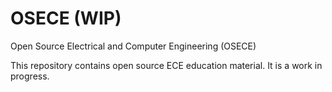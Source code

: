# OSECE (WIP)
Open Source Electrical and Computer Engineering (OSECE)

This repository contains open source ECE education material. It is a work in progress.
